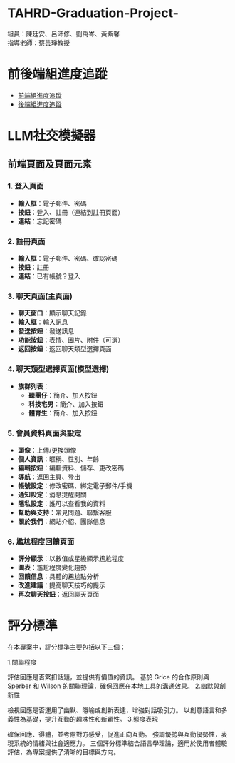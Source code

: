 # TAHRD-Graduation-Project-
組員：陳廷安、呂沛修、劉禹岑、黃紫馨  
指導老師：蔡芸琤教授  

# 前後端組進度追蹤  
- [前端組進度追蹤](https://github.com/claire0311/front-end)  
- [後端組進度追蹤](https://github.com/PeiHsiuLu/Graduation_folio)  


# LLM社交模擬器  

## 前端頁面及頁面元素

### 1. 登入頁面
- **輸入框**：電子郵件、密碼  
- **按鈕**：登入、註冊（連結到註冊頁面）  
- **連結**：忘記密碼  

### 2. 註冊頁面
- **輸入框**：電子郵件、密碼、確認密碼  
- **按鈕**：註冊  
- **連結**：已有帳號？登入  


### 3. 聊天頁面(主頁面)
- **聊天窗口**：顯示聊天記錄  
- **輸入框**：輸入訊息  
- **發送按鈕**：發送訊息  
- **功能按鈕**：表情、圖片、附件（可選）  
- **返回按鈕**：返回聊天類型選擇頁面  

### 4. 聊天類型選擇頁面(模型選擇)
- **族群列表**：
  - **聽團仔**：簡介、加入按鈕  
  - **科技宅男**：簡介、加入按鈕  
  - **體育生**：簡介、加入按鈕  
  
### 5. 會員資料頁面與設定
- **頭像**：上傳/更換頭像  
- **個人資訊**：暱稱、性別、年齡
- **編輯按鈕**：編輯資料、儲存、更改密碼  
- **導航**：返回主頁、登出  
- **帳號設定**：修改密碼、綁定電子郵件/手機  
- **通知設定**：消息提醒開關  
- **隱私設定**：誰可以查看我的資料  
- **幫助與支持**：常見問題、聯繫客服  
- **關於我們**：網站介紹、團隊信息  

### 6. 尷尬程度回饋頁面
- **評分顯示**：以數值或星級顯示尷尬程度  
- **圖表**：尷尬程度變化趨勢  
- **回饋信息**：具體的尷尬點分析  
- **改進建議**：提高聊天技巧的提示  
- **再次聊天按鈕**：返回聊天頁面

# 評分標準
在本專案中，評分標準主要包括以下三個：

1.關聯程度

評估回應是否緊扣話題，並提供有價值的資訊。
基於 Grice 的合作原則與 Sperber 和 Wilson 的關聯理論，確保回應在本地工具的溝通效果。
2.幽默與創新性

檢視回應是否運用了幽默、隱喻或創新表達，增強對話吸引力。
以創意語言和多義性為基礎，提升互動的趣味性和新穎性。
3.態度表現

確保回應、得體，並考慮對方感受，促進正向互動。
強調優勢與互動優勢性，表現系統的情緒與社會適應力。
三個評分標準結合語言學理論，適用於使用者體驗評估，為專案提供了清晰的目標與方向。
